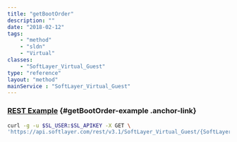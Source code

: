 ```yaml
---
title: "getBootOrder"
description: ""
date: "2018-02-12"
tags:
    - "method"
    - "sldn"
    - "Virtual"
classes:
    - "SoftLayer_Virtual_Guest"
type: "reference"
layout: "method"
mainService : "SoftLayer_Virtual_Guest"
---
```


### [REST Example](#getBootOrder-example) <a href="/article/rest/"><i class="fas fa-question"></i></a> {#getBootOrder-example .anchor-link} 
```bash
curl -g -u $SL_USER:$SL_APIKEY -X GET \
'https://api.softlayer.com/rest/v3.1/SoftLayer_Virtual_Guest/{SoftLayer_Virtual_GuestID}/getBootOrder'
```
